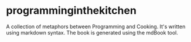 # programminginthekitchen
A collection of metaphors between Programming and Cooking. It's written using markdown syntax. The book is generated using the mdBook tool.
